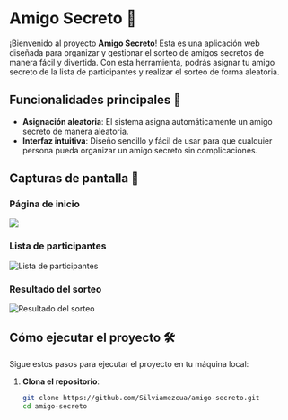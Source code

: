# Amigo Secreto 🎁

¡Bienvenido al proyecto **Amigo Secreto**! Esta es una aplicación web diseñada para organizar y gestionar el sorteo de amigos secretos de manera fácil y divertida. Con esta herramienta, podrás asignar tu amigo secreto de la lista de participantes y realizar el sorteo de forma aleatoria.

## Funcionalidades principales 🚀

- **Asignación aleatoria**: El sistema asigna automáticamente un amigo secreto de manera aleatoria.
- **Interfaz intuitiva**: Diseño sencillo y fácil de usar para que cualquier persona pueda organizar un amigo secreto sin complicaciones.

## **Capturas de pantalla** 📸

### Página de inicio
<img src="./images/home.png"></img>

### Lista de participantes
![Lista de participantes](images/list-of-participants.png)

### Resultado del sorteo
![Resultado del sorteo](images/results.png)

## Cómo ejecutar el proyecto 🛠️

Sigue estos pasos para ejecutar el proyecto en tu máquina local:

1. **Clona el repositorio**:
   ```bash
   git clone https://github.com/Silviamezcua/amigo-secreto.git
   cd amigo-secreto
